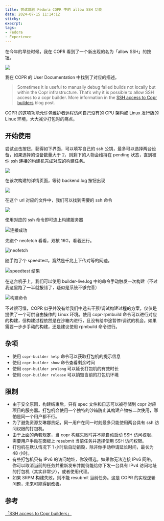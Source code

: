 ```yaml
---
title: 尝试体验 Fedora COPR 中的 allow SSH 功能
date: 2024-07-15 11:14:12
sticky:
execrpt:
tags:
- Fedora
- Experience
---
```


在今年的早些时候，我在 COPR 看到了一个新出现的名为「allow SSH」的按钮。

![](https://bu.dusays.com/2024/07/15/6694949de2921.png)

我在 COPR 的 User Documentation 中找到了对应的描述。

> Sometimes it is useful to manually debug failed builds not locally but within the Copr infrastructure. That’s why it is possible to allow SSH access to a copr builder. More information in the [SSH access to Copr builders](https://frostyx.cz/posts/ssh-access-to-copr-builders) blog post.

COPR 的这项功能允许包维护者远程访问自己没有的 CPU 架构或 Linux 发行版的 Linux 环境，大大减少打包时的痛点。

## 开始使用

尝试点击按钮，获得如下界面，可以填写自己的 ssh 公钥，最多可以选择两台设备，如果选择的设备数量大于 2，则剩下的人物会维持在 pending 状态，直到被你 ssh 连接的构建机完成对应的构建任务。

![](https://bu.dusays.com/2024/07/15/66949782e9177.png)

在该次构建的详情页面，等待 backend.log 按钮出现

![](https://bu.dusays.com/2024/07/15/6694ca668003e.png)

在这个 url 对应的文件中，我们可以找到需要的 ssh 命令

![](https://bu.dusays.com/2024/07/15/6694988c63899.png)

使用对应的 ssh 命令即可连上构建服务器

![连接成功](https://bu.dusays.com/2024/07/15/669499b25cd1b.png)

先跑个 neofetch 看看，双核 16G，看着还行。

![neofetch](https://bu.dusays.com/2024/07/15/669499b56e156.png)

随手跑了个 speedtest，竟然是千兆上下传对等的网速。

![speedtest 结果](https://bu.dusays.com/2024/07/15/6694bc062f6a3.png)

在这台机子上，我们可以使用 builder-live.log 中的命令手动触发一次构建（不过我这里跑了一半就报错了，疑似是系统不够完善）

![构建命令](https://bu.dusays.com/2024/07/15/6694b09a57e06.png)

不过很可惜，COPR 似乎并没有给我们中途去干预/调试构建过程的方案，仅仅是提供了一个可供自由操作的 Linux 环境。使用 copr-rpmbuild 命令可以进行对应的构建，但构建过程依然是在沙箱内进行，且没有给中途暂停/调试的机会。如果需要一步步手动的构建，还是建议使用 rpmbuild 命令进行。

## 杂项

- 使用 `copr-builder help` 命令可以获取打包机的提示信息
- 使用 `copr-builder show` 命令查看剩余时间
- 使用 `copr-builder prolong` 可以延长打包机的有效时长
- 使用 `copr-builder release` 可以销毁当前的打包机环境

## 限制

- 由于安全原因，构建结束后，只有 spec 文件和日志可以被存储到 copr 对应项目的服务器。打包机会使用一个独特的沙箱防止其构建产物被二次使用，哪怕是同一个用户都不行。
- 为了避免资源艾琳娜贵妃，同一用户在同一时刻最多只能使用两台具有 ssh 访问权限的打包机。
- 由于上面的两套规定，当 copr 构建失败时并不能自动启动 SSH 访问权限，需要用户手动在面板上 resubmit 当前任务并选择使用 SSH 访问权限。
- 打包机在默认情况下 1 小时后自动销毁，除非你手动申请延长时间，最长为 48 小时。
- 有些打包机只有 IPv6 的访问地址，你没得选。如果你无法连接 IPv6 网络，你可以取消当前的任务并重新发布并期待能给你下发一台具有 IPv4 访问地址的打包机（其实非常少），或者使用代理。
- 如果 SRPM 构建失败，则不能 resubmit 当前任务。这是 COPR 的实现逻辑问题，未来可能得到改善。

## 参考

[「SSH access to Copr builders」](https://frostyx.cz/posts/ssh-access-to-copr-builders)
